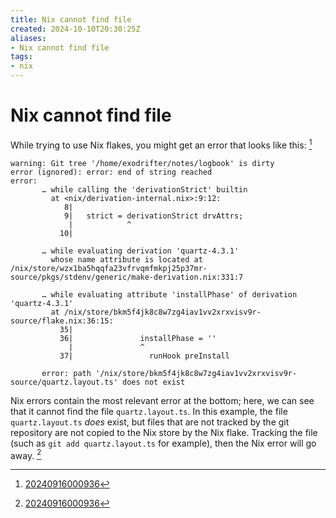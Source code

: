 ```yaml
---
title: Nix cannot find file
created: 2024-10-10T20:30:25Z
aliases:
- Nix cannot find file
tags:
- nix
---
```


# Nix cannot find file

While trying to use Nix flakes, you might get an error that looks like this: [^1]

```
warning: Git tree '/home/exodrifter/notes/logbook' is dirty
error (ignored): error: end of string reached
error:
       … while calling the 'derivationStrict' builtin
         at <nix/derivation-internal.nix>:9:12:
            8|
            9|   strict = derivationStrict drvAttrs;
             |            ^
           10|

       … while evaluating derivation 'quartz-4.3.1'
         whose name attribute is located at /nix/store/wzx1ba5hqqfa23vfrvqmfmkpj25p37mr-source/pkgs/stdenv/generic/make-derivation.nix:331:7

       … while evaluating attribute 'installPhase' of derivation 'quartz-4.3.1'
         at /nix/store/bkm5f4jk8c8w7zg4iav1vv2xrxvisv9r-source/flake.nix:36:15:
           35|
           36|               installPhase = ''
             |               ^
           37|                 runHook preInstall

       error: path '/nix/store/bkm5f4jk8c8w7zg4iav1vv2xrxvisv9r-source/quartz.layout.ts' does not exist
```

Nix errors contain the most relevant error at the bottom; here, we can see that it cannot find the file `quartz.layout.ts`. In this example, the file `quartz.layout.ts` _does_ exist, but files that are not tracked by the git repository are not copied to the Nix store by the Nix flake. Tracking the file (such as `git add quartz.layout.ts` for example), then the Nix error will go away. [^1]

[^1]: [20240916000936](../entries/20240916000936.md)

